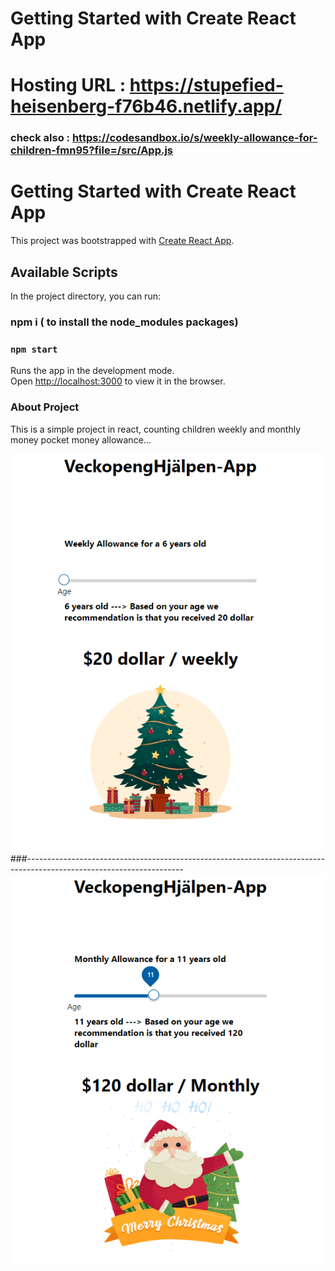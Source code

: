 # Getting Started with Create React App

# Hosting URL :  https://stupefied-heisenberg-f76b46.netlify.app/
### check also : https://codesandbox.io/s/weekly-allowance-for-children-fmn95?file=/src/App.js

# Getting Started with Create React App

This project was bootstrapped with [Create React App](https://github.com/facebook/create-react-app).

## Available Scripts

In the project directory, you can run:

### npm i   ( to install the node_modules packages)
### `npm start`

Runs the app in the development mode.\
Open [http://localhost:3000](http://localhost:3000) to view it in the browser.

### About Project
This is a simple project in react, counting children weekly and monthly money pocket money allowance...
  

<img src="https://github.com/AyeshaAzam/CountYourWeeklyAllowance-app/blob/master/src/images/weeklyAllowance-app-1.PNG" />
###---------------------------------------------------------------------------------------------------------------------
<img src="https://github.com/AyeshaAzam/CountYourWeeklyAllowance-app/blob/master/src/images/weeklyAllowance-app-2.PNG" />
